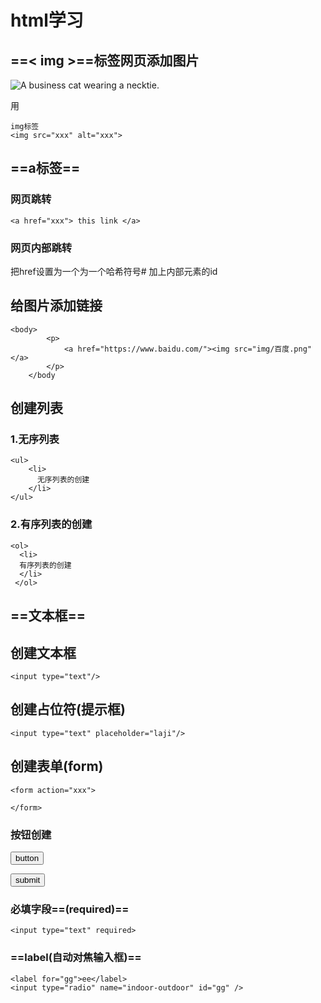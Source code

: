 # html学习

##  ==< img >==标签网页添加图片

<img src="https://www.freecatphotoapp.com/your-image.jpg" alt="A business cat wearing a necktie."  alt="s">

用

```
img标签
<img src="xxx" alt="xxx">
```

## ==a标签==

### 网页跳转

```
<a href="xxx"> this link </a>
```

### 网页内部跳转

把href设置为一个为一个哈希符号# 加上内部元素的id

## 给图片添加链接

```
<body>
		<p>
			<a href="https://www.baidu.com/"><img src="img/百度.png"</a>
		</p>
	</body
```

## 创建列表

### 1.无序列表

~~~
<ul>
    <li>
      无序列表的创建
    </li>
</ul>
~~~

### 2.有序列表的创建

~~~
<ol>
  <li>
  有序列表的创建
  </li>
 </ol>
~~~

## ==文本框==

## 创建文本框

~~~
<input type="text"/>
~~~

## 创建占位符(提示框)

~~~
<input type="text" placeholder="laji"/>
~~~

## 创建表单(form)

~~~
<form action="xxx">
    
</form>
~~~

### 按钮创建

<button type="submit">button</button>

<button type="submit">submit</button>

### 必填字段==(required)==

~~~<input type="text" required>
<input type="text" required>
~~~

### ==label(自动对焦输入框)==

~~~
<label for="gg">ee</label>
<input type="radio" name="indoor-outdoor" id="gg" />
~~~


